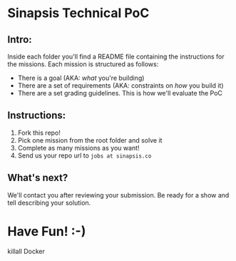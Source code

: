 # Sinapsis Technical PoC

## Intro:

Inside each folder you'll find a README file containing the instructions for the missions.
Each mission is structured as follows:

- There is a goal (AKA: _what_ you're building)
- There are a set of requirements (AKA: constraints on _how_ you build it)
- There are a set grading guidelines. This is how we'll evaluate the PoC

## Instructions:

1. Fork this repo!
2. Pick one mission from the root folder and solve it
3. Complete as many missions as you want!
4. Send us your repo url to `jobs at sinapsis.co`

## What's next?

We'll contact you after reviewing your submission. Be ready for a show and tell describing your solution.

# **Have Fun! :-)**

killall Docker
